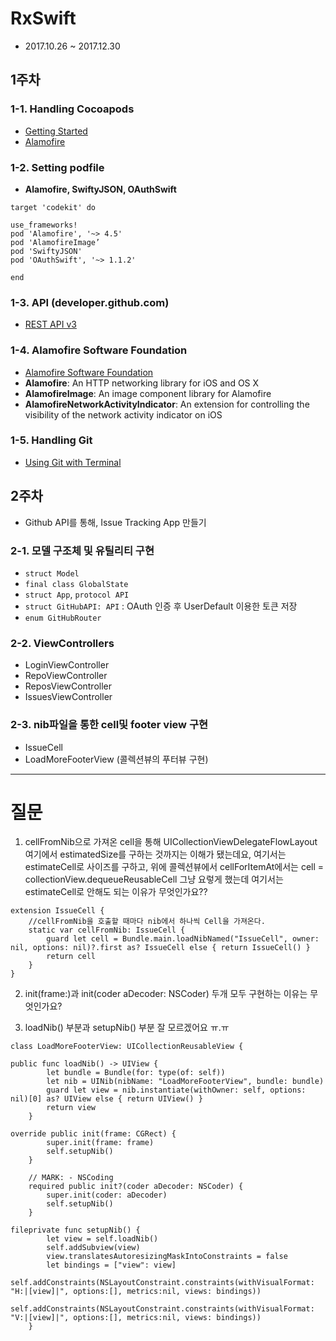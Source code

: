 # RxSwift
- 2017.10.26 ~ 2017.12.30

## 1주차

### 1-1. Handling Cocoapods
- [Getting Started](https://guides.cocoapods.org/using/getting-started.html)
- [Alamofire](https://cocoapods.org/?q=alamofire)

### 1-2. Setting podfile
- **Alamofire, SwiftyJSON, OAuthSwift**

```
target 'codekit' do

use_frameworks!
pod 'Alamofire', '~> 4.5'
pod 'AlamofireImage’
pod 'SwiftyJSON'
pod 'OAuthSwift', '~> 1.1.2'

end
```

### 1-3. API (developer.github.com)
- [REST API v3](https://developer.github.com/v3/issues/)

### 1-4. Alamofire Software Foundation
- [Alamofire Software Foundation](https://github.com/Alamofire/Foundation)
- **Alamofire**: An HTTP networking library for iOS and OS X
- **AlamofireImage**: An image component library for Alamofire
- **AlamofireNetworkActivityIndicator**: An extension for controlling the visibility of the network activity indicator on iOS

### 1-5. Handling Git
- [Using Git with Terminal](https://github.com/codepath/ios_guides/wiki/Using-Git-with-Terminal)

## 2주차
- Github API를 통해, Issue Tracking App 만들기

### 2-1. 모델 구조체 및 유틸리티 구현
- `struct Model`
- `final class GlobalState`
- `struct App`, `protocol API`
- `struct GitHubAPI: API` : OAuth 인증 후 UserDefault 이용한 토큰 저장 
- `enum GitHubRouter`

### 2-2. ViewControllers
- LoginViewController
- RepoViewController
- ReposViewController
- IssuesViewController

### 2-3. nib파일을 통한 cell및 footer view 구현
- IssueCell
- LoadMoreFooterView (콜렉션뷰의 푸터뷰 구현)


<hr>

# 질문

1. cellFromNib으로 가져온 cell을 통해 UICollectionViewDelegateFlowLayout 여기에서 estimatedSize를 구하는 것까지는 이해가 됐는데요, 여기서는 estimateCell로 사이즈를 구하고, 위에 콜렉션뷰에서 cellForItemAt에서는 cell = collectionView.dequeueReusableCell 그냥 요렇게 했는데 여기서는 estimateCell로 안해도 되는 이유가 무엇인가요??

```
extension IssueCell {
    //cellFromNib을 호출할 때마다 nib에서 하나씩 Cell을 가져온다.
    static var cellFromNib: IssueCell {
        guard let cell = Bundle.main.loadNibNamed("IssueCell", owner: nil, options: nil)?.first as? IssueCell else { return IssueCell() }
        return cell
    }
}
```

2. init(frame:)과 init(coder aDecoder: NSCoder) 두개 모두 구현하는 이유는 무엇인가요?

3. loadNib() 부분과 setupNib() 부분 잘 모르겠어요 ㅠ.ㅠ

```
class LoadMoreFooterView: UICollectionReusableView {

public func loadNib() -> UIView {
        let bundle = Bundle(for: type(of: self))
        let nib = UINib(nibName: "LoadMoreFooterView", bundle: bundle)
        guard let view = nib.instantiate(withOwner: self, options: nil)[0] as? UIView else { return UIView() }
        return view
    }
    
override public init(frame: CGRect) {
        super.init(frame: frame)
        self.setupNib()
    }
    
    // MARK: - NSCoding
    required public init?(coder aDecoder: NSCoder) {
        super.init(coder: aDecoder)
        self.setupNib()
    }

fileprivate func setupNib() {
        let view = self.loadNib()
        self.addSubview(view)
        view.translatesAutoresizingMaskIntoConstraints = false
        let bindings = ["view": view]
        self.addConstraints(NSLayoutConstraint.constraints(withVisualFormat: "H:|[view]|", options:[], metrics:nil, views: bindings))
        self.addConstraints(NSLayoutConstraint.constraints(withVisualFormat: "V:|[view]|", options:[], metrics:nil, views: bindings))
    }
```